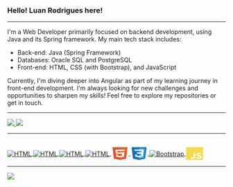 ### Hello! Luan Rodrigues here!
<hr>

<div>
  <p>
    I'm a Web Developer primarily focused on backend development, using Java and its Spring framework. My main tech stack includes:
    <ul>
      <li>Back-end: Java (Spring Framework)</li>
      <li>Databases: Oracle SQL and PostgreSQL</li>
      <li>Front-end: HTML, CSS (with Bootstrap), and JavaScript</li>
    </ul>
    Currently, I'm diving deeper into Angular as part of my learning journey in front-end development.
    I'm always looking for new challenges and opportunities to sharpen my skills! Feel free to explore my repositories or get in touch.
  </p>
</div>

<hr>
<div>
  <a href="htpps://github.com/devLuanRodrigues">
  <img height="180em" src="https://github-readme-stats.vercel.app/api?username=devLuanRodrigues&show_icons=true&theme=dark&include_all_commits=true&count_private=true"/>
  <img height="180em" src="https://github-readme-stats.vercel.app/api/top-langs/?username=devLuanRodrigues&layout=compact&langs_count=16&theme=dark"/>
 </div>
 
 ---
 <div style="display: inline_block"><br>
   <img align="center" alt="HTML" height="30" width="40" src="https://img.icons8.com/?size=100&id=90519&format=png&color=000000">
   <img align="center" alt="HTML" height="30" width="40" src="https://img.icons8.com/?size=100&id=l9a5tcSnBwcf&format=png&color=000000">
   <img align="center" alt="HTML" height="30" width="40" src="https://img.icons8.com/?size=100&id=38561&format=png&color=000000">
   <img align="center" alt="HTML" height="30" width="40" src="https://img.icons8.com/?size=100&id=39913&format=png&color=000000">
   <img align="center" alt="HTML" height="30" width="40" src="https://raw.githubusercontent.com/devicons/devicon/master/icons/html5/html5-original.svg">
   <img align="center" alt="CSS" height="30" width="40" src="https://raw.githubusercontent.com/devicons/devicon/master/icons/css3/css3-original.svg">
   <img align="center" alt="Bootstrap" height="30" width="40" src="https://cdn.jsdelivr.net/gh/devicons/devicon/icons/bootstrap/bootstrap-original.svg" />   
   <img align="center" alt="JS" height="30" width="40" src="https://raw.githubusercontent.com/devicons/devicon/master/icons/javascript/javascript-plain.svg">
 </div>
 
 ---
 <div>
  <a href="https://www.linkedin.com/in/devluanrodrigues/" target="_blank"><img src="https://img.shields.io/badge/-LinkedIn-%230077B5?style=for-the-badge&logo=linkedin&logoColor=white" target="_blank"></a> 
 </div>
